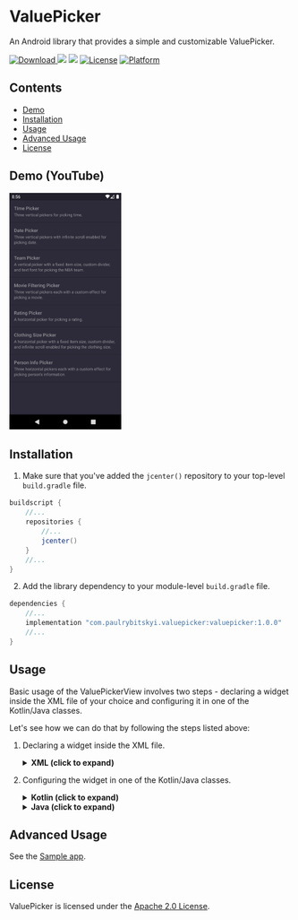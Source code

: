 # ValuePicker
An Android library that provides a simple and customizable ValuePicker.

[ ![Download](https://api.bintray.com/packages/mars885/maven/valuepicker/images/download.svg) ](https://bintray.com/mars885/maven/valuepicker/_latestVersion)
![](https://travis-ci.org/mars885/value-picker.svg?branch=master)
![](https://img.shields.io/badge/API-21%2B-orange.svg?style=flat)
[![License](https://img.shields.io/badge/License-Apache%202.0-blue.svg)](https://opensource.org/licenses/Apache-2.0)
[![Platform](https://img.shields.io/badge/platform-Android-green.svg)](http://developer.android.com/index.html)

## Contents

* [Demo](#demo-youtube)
* [Installation](#installation)
* [Usage](#usage)
* [Advanced Usage](#advanced-usage)
* [License](#license)

## Demo (YouTube)

<a href="https://www.youtube.com/watch?v=qzoZh3aYlcY">
<img src="/media/demo_thumbnail.png" width="200" height="422"/>
</a>

## Installation

1. Make sure that you've added the `jcenter()` repository to your top-level `build.gradle` file.

````groovy
buildscript {
    //...
    repositories {
        //...
        jcenter()
    }
    //...
}
````

2. Add the library dependency to your module-level `build.gradle` file.

````groovy
dependencies {
    //...
    implementation "com.paulrybitskyi.valuepicker:valuepicker:1.0.0"
    //...
}
````

## Usage
Basic usage of the ValuePickerView involves two steps - declaring a widget inside the XML file of your choice and configuring it in one of the Kotlin/Java classes.

Let's see how we can do that by following the steps listed above:

1. Declaring a widget inside the XML file.

    <details><summary><b>XML (click to expand)</b></summary>
    <p>

    ````xml
    <?xml version="1.0" encoding="utf-8"?>
    <androidx.constraintlayout.widget.ConstraintLayout
        xmlns:android="http://schemas.android.com/apk/res/android"
        xmlns:app="http://schemas.android.com/apk/res-auto"
        android:layout_width="match_parent"
        android:layout_height="match_parent"
        android:background="@color/colorPrimary">

        <!-- Other widgets here -->

        <com.paulrybitskyi.valuepicker.ValuePickerView
            android:id="@+id/valuePickerView"
            android:layout_width="wrap_content"
            android:layout_height="wrap_content"
            app:vpv_areDividersEnabled="true"
            app:vpv_isInfiniteScrollEnabled="true"
            app:vpv_maxVisibleItems="5"
            app:vpv_textColor="@color/colorAccent"
            app:vpv_dividerColor="@color/colorAccent"
            app:vpv_flingSpeedFactor="0.3"
            app:vpv_textSize="@dimen/date_picker_text_size"
            app:vpv_textTypeface="@font/ubuntu_mono_bold"
            app:vpv_divider="@drawable/custom_divider"
            app:vpv_orientation="vertical"/>

    </androidx.constraintlayout.widget.ConstraintLayout>
    ````
    </p></details>

2. Configuring the widget in one of the Kotlin/Java classes.

    <details><summary><b>Kotlin (click to expand)</b></summary>
    <p>

    ````kotlin
    override fun onViewCreated(view: View, savedInstanceState: Bundle?) {
        super.onViewCreated(view, savedInstanceState)

        //...

        with(valuePickerView) {
            onItemSelectedListener = ValuePickerView.OnItemSelectedListener { item ->
                // Do something with item
            }

            val pickerItems = getPickerItems()

            items = pickerItems
            setSelectedItem(pickerItems[2])
        }
    }


    private fun getPickerItems(): List<Item> {
        return mutableListOf<Item>().apply {
            for(number in 1..100) {
                add(
                    PickerItem(
                        id = number,
                        title = number.toString()
                    )
                )
            }
        }
    }
    ````

    </p></details>

    <details><summary><b>Java (click to expand)</b></summary>
    <p>

    ````java
    @Override
    public void onViewCreated(@NonNull View view, @Nullable Bundle savedInstanceState) {
        super.onViewCreated(view, savedInstanceState);

        ValuePickerView valuePickerView = view.findViewById(R.id.valuePickerView);
        valuePickerView.setOnItemSelectedListener((item) -> {
            // Do something with item
        });

        final ArrayList<Item> pickerItems = getPickerItems();

        valuePickerView.setItems(getPickerItems());
        valuePickerView.setSelectedItem(pickerItems.get(2));
    }


    private ArrayList<Item> getPickerItems() {
        final ArrayList<Item> pickerItems = new ArrayList<>(100);

        for(int i = 1; i <= 100; i++) {
            pickerItems.add(
                new PickerItem(
                    i,
                    String.valueOf(i)
                )
            );
        }

        return pickerItems;
    }
    ````

    </p></details>

## Advanced Usage

See the [Sample app](https://github.com/mars885/value-picker/tree/master/sample/src/main/java/com/paulrybitskyi/sample/valuepicker).

## License

ValuePicker is licensed under the [Apache 2.0 License](LICENSE).